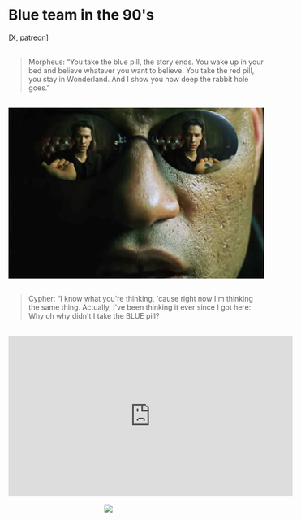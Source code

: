 # Blue team in the 90's

<div class="container">
[<a href="https://x.com/lcordier_x" target="_blank">X</a>,
<a href="https://www.patreon.com/louiscordier" target="_blank">patreon</a>]
</div>
<br/>

> Morpheus: “You take the blue pill, the story ends. You wake up in your 
> bed and believe whatever you want to believe. You take the red pill, you
> stay in Wonderland. And I show you how deep the rabbit hole goes.” 

<br/>

<img src="./media/red_blue_pill.jpg" style="display: block; margin: 0 auto; width: 560px;" >

<br/>

> Cypher: “I know what you're thinking, 'cause right now I'm thinking the
> same thing. Actually, I've been thinking it ever since I got here: 
> Why oh why didn't I take the BLUE pill?

<br/>

<iframe width="560" height="315" style="display: block; margin: 0 auto;" src="https://www.youtube.com/embed/dbZ0OM1xytA?si=-MHhHFHXL_9IcIHo" title="YouTube video player" frameborder="0" allow="accelerometer; autoplay; clipboard-write; encrypted-media; gyroscope; picture-in-picture; web-share" referrerpolicy="strict-origin-when-cross-origin" allowfullscreen></iframe>

<br/>

<img src="https://louiscordier.com/fin.jpg?blog=20250201" style="width: 25%; display: block; margin: 0 auto;">
